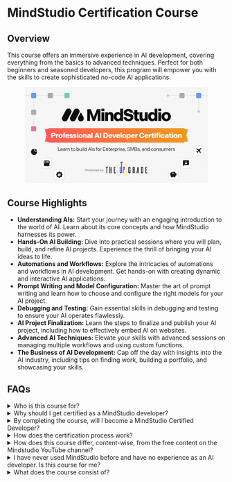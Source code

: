 # MindStudio Certification Course

## Overview

This course offers an immersive experience in AI development, covering everything from the basics to advanced techniques. Perfect for both beginners and seasoned developers, this program will empower you with the skills to create sophisticated no-code AI applications.

<figure><img src="../.gitbook/assets/MindStudio-Certification-OG.jpg" alt=""><figcaption></figcaption></figure>

## **Course Highlights**

* **Understanding AIs:** Start your journey with an engaging introduction to the world of AI. Learn about its core concepts and how MindStudio harnesses its power.
* **Hands-On AI Building:** Dive into practical sessions where you will plan, build, and refine AI projects. Experience the thrill of bringing your AI ideas to life.
* **Automations and Workflows:** Explore the intricacies of automations and workflows in AI development. Get hands-on with creating dynamic and interactive AI applications.
* **Prompt Writing and Model Configuration:** Master the art of prompt writing and learn how to choose and configure the right models for your AI project.
* **Debugging and Testing:** Gain essential skills in debugging and testing to ensure your AI operates flawlessly.
* **AI Project Finalization:** Learn the steps to finalize and publish your AI project, including how to effectively embed AI on websites.
* **Advanced AI Techniques:** Elevate your skills with advanced sessions on managing multiple workflows and using custom functions.
* **The Business of AI Development:** Cap off the day with insights into the AI industry, including tips on finding work, building a portfolio, and showcasing your skills.

## FAQs

<details>

<summary>Who is this course for?</summary>

The MindStudio Developer Certification course is tailored for both aspiring and experienced AI developers eager to excel in Building AI applications for enterprises, SMBs, and consumers. Whether you're new to the field or looking to enhance your existing skills, this course provides comprehensive training and practical experience, equipping you with the tools and knowledge needed to succeed in the dynamic world of AI technology. This course is ideal for those committed to staying at the forefront of innovation and seeking to make a significant impact in the industry.

</details>

<details>

<summary>Why should I get certified as a MindStudio developer?</summary>

The certification is designed to validate and recognize the comprehensive skills and knowledge of MindStudio developers. It's a mark of quality and expertise that tells employers, colleagues, and the industry at large that you are up-to-date with the latest MindStudio features and methodologies. Our certification is also a tool for professionals to enhance their career prospects, offering them a competitive edge in the job market and opening doors to new opportunities.&#x20;

Additionally, certified individuals become immersed in MindStudio's best practices and methodologies, contributing to the overall quality and efficiency of the software development process within their teams and organizations. The MindStudio Developer Certification is not just a credential; it's a commitment to excellence and continuous professional growth as an AI developer!

</details>

<details>

<summary>By completing the course, will I become a MindStudio Certified Developer?</summary>

Upon completing the course, you'll receive a certificate of completion from MindStudio. However, to become a Certified MindStudio Developer and earn your official developer badge, you must fulfill additional criteria, including successfully completing the Final Certification Project. This extra step ensures that you not only understand the course material but can also apply it effectively in practical scenarios, validating your expertise as a MindStudio Developer. You can only complete the Final Project after completing the course, and additional resources and support are available from MindStudio/The Upgrade to assist you!

</details>

<details>

<summary>How does the certification process work?</summary>

The certification process involves three key components:

**AI Application:** You need to create and publish a robust MindStudio AI that addresses the core problem identified in your initial plan and serves your target user.

**Developer Log & AI Checklist:** This provides structured guidance through the project phases—planning, development, and publication—and includes reflective elements on your learning journey.

**Video Presentation:** A 2-minute presentation showcasing your AI's features and user impact, including screen recordings and development snapshots, narrated by you.

</details>

<details>

<summary>How does this course differ, content-wise, from the free content on the Mindstudio YouTube channel?</summary>

The course will cover many of those topics in additional rigor and depth and will go beyond what’s covered in the publicly available documentation. Additionally, the course will offer hands-on activities, live panel discussions with MindStudio experts, as well as exclusive templates and additional resources for course participants. The course is tailored to prepare you to successfully complete your MindStudio Developer Certification project to earn your MindStudio Certified Developer badge.

</details>

<details>

<summary>I have never used MindStudio before and have no experience as an AI developer. Is this course for me?</summary>

Yes! There's no developer experience required. You can absolutely take the course and benefit greatly from it without having any prior skills or experience with MindStudio. It is designed for those with no previous experience. The goal is to get students from a novice/beginner level to a proficient professional ability through the day-long course. In order to earn your official MindStudio Certified Developer badge, a project applying your knowledge is required, but -- again -- there's no coding experience required. That's the beauty of MindStudio!

</details>

<details>

<summary>What does the course consist of?</summary>

The course structure strikes a balance between MindStudio knowledge and practical hands-on application, providing a well-rounded learning experience for aspiring MindStudio Certified Developers.

* **Comprehensive AI Development Training:** Covering the essentials of developing AIs using MindStudio's top-notch platform.

<!---->

* **Practical Projects and Exercises:** Hands-on tasks to apply the concepts learned in a real-world context.

<!---->

* **Expert Guidance and Support:** Access to MindStudio professionals for insights and assistance.

Resource Materials: In-depth study materials, templates, and other resources to aid learning and project development.

</details>
